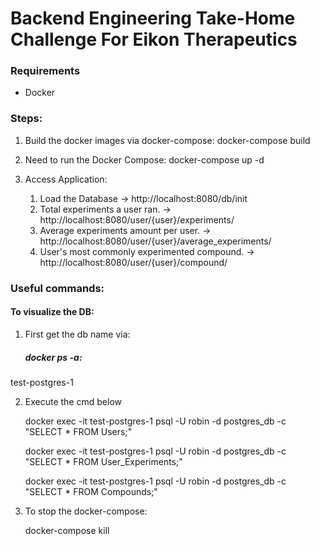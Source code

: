 # Backend Engineering Take-Home Challenge For Eikon Therapeutics

### Requirements
- Docker

### Steps:
1. Build the docker images via docker-compose:
	docker-compose build

3. Need to run the Docker Compose:
	docker-compose up -d

4. Access Application:
	1. Load the Database 							-> http://localhost:8080/db/init
	2. Total experiments a user ran.				-> http://localhost:8080/user/{user}/experiments/
	3. Average experiments amount per user. 		-> http://localhost:8080/user/{user}/average_experiments/
	4. User's most commonly experimented compound. 	-> http://localhost:8080/user/{user}/compound/

### Useful commands:
#### To visualize the DB:
1. First get the db name via:
	##### docker ps -a:
<p>
test-postgres-1
</p>

2. Execute the cmd below 

	docker exec -it test-postgres-1 psql -U robin -d postgres_db -c "SELECT * FROM Users;"

	docker exec -it test-postgres-1 psql -U robin -d postgres_db -c "SELECT * FROM User_Experiments;"

	docker exec -it test-postgres-1 psql -U robin -d postgres_db -c "SELECT * FROM Compounds;"

3. To stop the docker-compose:

	docker-compose kill